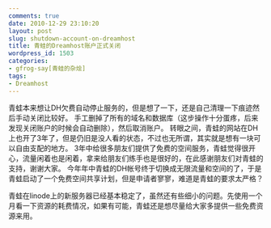 ```yaml
---
comments: true
date: 2010-12-29 23:10:20
layout: post
slug: shutdown-account-on-dreamhost
title: 青蛙的Dreamhost账户正式关闭
wordpress_id: 1503
categories:
- gfrog-say[青蛙的杂烩]
tags:
- Dreamhost
---
```


青蛙本来想让DH欠费自动停止服务的，但是想了一下，还是自己清理一下痕迹然后手动关闭比较好。
手工删掉了所有的域名和数据库（这步操作十分蛋疼，后来发现关闭账户的时候会自动删除），然后取消账户。
转眼之间，青蛙的网站在DH上也开了3年了，但是仍旧是没人看的状态，不过也无所谓，其实就是想有一块可以自由支配的地方。
3年中给很多朋友们提供了免费的空间服务，青蛙觉得很开心，流量闲着也是闲着，拿来给朋友们练手也是很好的，在此感谢朋友们对青蛙的支持，谢谢大家。
今年年中青蛙的DH帐号终于切换成无限流量和空间的了，于是青蛙启动了一个免费空间共享计划，但是申请者寥寥，难道是青蛙的要求太严格？

青蛙在linode上的新服务器已经基本稳定了，虽然还有些细小的问题。先使用一个月看一下资源的耗费情况，如果有可能，青蛙还是想尽量给大家多提供一些免费资源来用。
